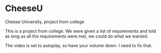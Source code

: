 # CheeseU
Cheese University, project from college

This is a project from college. We were given a list of requirements and told as long as all the requirements 
were met, we could do what we wanted. 

The video is set to autoplay, so have your volume down. I need to fix that. 

